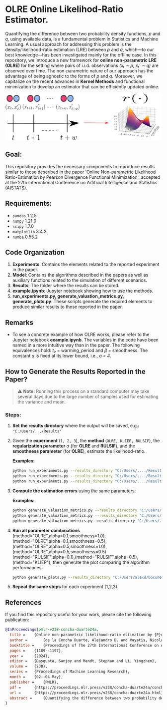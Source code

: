 # OLRE Online Likelihod-Ratio Estimator. 
Quantifying the difference between two probability density functions, *p* and *q*, using available data, is a fundamental problem in Statistics and Machine Learning. A usual approach for addressing this problem is the density/likelihood-ratio estimation (LRE) between *p* and *q*, which—to our best knowledge—has been investigated mainly for the offline case. In this repository, we introduce a new framework for **online non-parametric LRE (OLRE)** for the setting where pairs of i.i.d. observations *(xₜ ∼ p, xₜ' ∼ q)* are observed over time. The non-parametric nature of our approach has the advantage of being agnostic to the forms of *p* and *q*. Moreover, we capitalize on the recent advances in **Kernel Methods** and functional minimization to develop an estimator that can be efficiently updated online.

<div align="center">
  <img src="time_series_to_ratio.png" alt="OLRE Framework" width="600">
</div>

## Goal: 
This repository provides the necessary components to reproduce results similar to those described in the paper 'Online Non-parametric Likelihood Ratio-Estimation by Pearson Divergence Functional Minimization,' accepted at the 27th International Conference on Artificial Intelligence and Statistics (AISTATS).

## Requirements:
- `pandas` 1.2.5
- `numpy` 1.21.0
- `scipy` 1.7.0
- `matplotlib` 3.4.2
- `numba` 0.55.2

## Code Organization

1. **Experiments**: Contains the elements related to the reported experiment in the paper.
2. **Model**: Contains the algorithms described in the papers as well as auxiliary functions related to the simulation of different scenarios.
3. **Results**: The folder where the results can be stored.
4. **example.ipynb**: Jupyter notebook showing how to use the methods.
5. **run_experiments.py, generate_valuation_metrics.py, generate_plots.py**: These scripts generate the required elements to produce similar results to those reported in the paper.

## Remarks
- To see a concrete example of how OLRE works, please refer to the Jupyter notebook **example.ipynb**. The variables in the code have been named in a more intuitive way than in the paper. The following equivalences hold: *t₀* = warming_period and $\beta$ = smoothness. The constant *a* is fixed at its lower bound, i.e., *a = 4*.

## How to Generate the Results Reported in the Paper?

> ⚠️ **Note:** Running this process on a standard computer may take several days due to the large number of samples used for estimating the variance and mean.

### Steps:
1. **Set the results directory** where the output will be saved, e.g.:  
   `"C:/Users/.../Results"`

2. Given the **experiment** (`1, 2, 3`), the **method** (`OLRE, KLIEP, RULSIF`), the **regularization parameter** $\alpha$ (for **OLRE** and **RULSIF**), and the **smoothness parameter** (for **OLRE**), estimate the likelihood-ratio.  

   **Examples:**
   ```bash
   python run_experiments.py --results_directory "C:/Users/..../Results" --experiment 1 --T 10000 --n_runs 100 --alpha 0.1 --smoothness 1.0 --method "OLRE"
   python run_experiments.py --results_directory "C:/Users/..../Results" --experiment 1 --T 10000 --n_runs 100 --alpha 0.1 --method "RULSIF"
   python run_experiments.py --results_directory "C:/Users/..../Results" --experiment 1 --T 10000 --n_runs 100 --method "KLIEP"
   
3. **Compute the estimation errors** using the same parameters:
   
   **Examples:**
   ```bash
   python generate_valuation_metrics.py --results_directory "C:/Users/..../Results" --experiment 1 --T 10000 --n_runs 100 --alpha 0.1 --smoothness 1.0 --method "OLRE"
   python generate_valuation_metrics.py --results_directory "C:/Users/..../Results" --experiment 1 --T 10000 --n_runs 100 --alpha 0.1 --method "RULSIF"
   python generate_valuation_metrics.py--results_directory "C:/Users/..../Results" --experiment 1 --T 10000 --n_runs 100 --method "KLIEP"

4. **Run all parameter combinations** (method="OLRE",alpha=0.1,smoothness=1.0), (method="OLRE",alpha=0.1,smoothness=0.5),(method="OLRE",alpha=0.5,smoothness=1.0), (method="OLRE",alpha=0.5,smoothness=0.5)
   (method="RULSIF",alpha=0.1),(method="RULSIF",alpha=0.5),(method="KLIEP"), then generate the plot comparing the algorithm performances.
   ```bash
   python generate_plots.py --results_directory "C:/Users/alexd/Documents/OLRE/Results" --experiment 1

5. **Repeat the same steps** for each experiment (1,2,3).

## References 

If you  find this repository useful for your work, please cite the following publication: 

```bibtex
@InProceedings{pmlr-v238-concha-duarte24a,
  title = 	 {Online non-parametric likelihood-ratio estimation by {P}earson-divergence functional minimization},
  author =       {de la Concha Duarte, Alejandro D. and Vayatis, Nicolas and Kalogeratos, Argyris},
  booktitle = 	 {Proceedings of The 27th International Conference on Artificial Intelligence and Statistics},
  pages = 	 {1189--1197},
  year = 	 {2024},
  editor = 	 {Dasgupta, Sanjoy and Mandt, Stephan and Li, Yingzhen},
  volume = 	 {238},
  series = 	 {Proceedings of Machine Learning Research},
  month = 	 {02--04 May},
  publisher =    {PMLR},
  pdf = 	 {https://proceedings.mlr.press/v238/concha-duarte24a/concha-duarte24a.pdf},
  url = 	 {https://proceedings.mlr.press/v238/concha-duarte24a.html},
  abstract = 	 {Quantifying the difference between two probability density functions, $p$ and $q$, using available data, is a fundamental problem in Statistics and Machine Learning. A usual approach for addressing this problem is the likelihood-ratio estimation (LRE) between $p$ and $q$, which -to our best knowledge- has been investigated mainly for the offline case. This paper contributes by introducing a new framework for online non-parametric LRE (OLRE) for the setting where pairs of iid observations $(x_t \sim p, x’_t \sim q)$ are observed over time. The non-parametric nature of our approach has the advantage of being agnostic to the forms of $p$ and $q$. Moreover, we capitalize on the recent advances in Kernel Methods and functional minimization to develop an estimator that can be efficiently updated at every iteration. We provide theoretical guarantees for the performance of the OLRE method along with empirical validation in synthetic experiments.}
}







